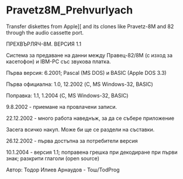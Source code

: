 # Pravetz8M_Prehvurlyach
Transfer diskettes from Apple][ and its clones like Pravetz-8M and 82 through the audio cassette port.

ПРЕХВЪРЛЯЧ-8М. ВЕРСИЯ 1.1

Система за предаване на данни между Правец-82/8М (с изход за касетофон) и IBM-PC със звукова платка.

Първа версия: 6.2001; Pascal (MS DOS) и BASIC (Apple DOS 3.3)

Първа официална: 1.0, 12.2002 (C, MS Windows-32, BASIC)

Поправка: 1.1, 1.2004 (C, MS Windows-32, BASIC)

9.8.2002 - приемане на провлачени записи.

22.12.2002 - много работа наведнъж, за да се събере приложение

Засега всичко накуп. Може би ще се раздели на съставки.

26.12.2002 - първа достъпна за потребители версия

10.1.2004 - версия 1.1; поправена грешка при декодиране при първи знак; разкрити глаголи (open source)

Автор: Тодор Илиев Арнаудов - Тош/TodProg
